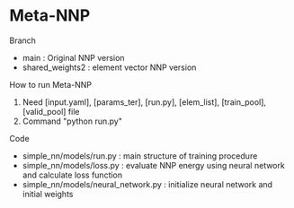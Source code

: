 # Meta-NNP

Branch
- main : Original NNP version
- shared_weights2 : element vector NNP version 

How to run Meta-NNP
1. Need [input.yaml], [params_ter], [run.py], [elem_list], [train_pool], [valid_pool] file
2. Command "python run.py"

Code
- simple_nn/models/run.py : main structure of training procedure
- simple_nn/models/loss.py : evaluate NNP energy using neural network and calculate loss function
- simple_nn/models/neural_network.py : initialize neural network and initial weights

